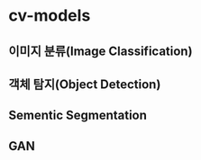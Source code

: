 # cv-models
## 이미지 분류(Image Classification)
## 객체 탐지(Object Detection)
## Sementic Segmentation
## GAN
